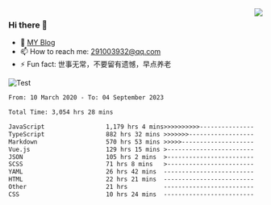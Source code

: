 <img align='right' src='https://github-readme-stats.vercel.app/api?username=niaogege&show_icons=true&theme=radical'/>

### Hi there 👋

- 🌱 [MY Blog](https://bythewayer.com/)
- 📫 How to reach me: 291003932@qq.com
- ⚡ Fun fact:  世事无常，不要留有遗憾，早点养老

![Test](https://github-readme-stats.vercel.app/api/top-langs/?username=niaogege&layout=compact)

<!--START_SECTION:waka-->

```txt
From: 10 March 2020 - To: 04 September 2023

Total Time: 3,054 hrs 28 mins

JavaScript                 1,179 hrs 4 mins>>>>>>>>>>---------------   38.60 %
TypeScript                 882 hrs 32 mins >>>>>>>------------------   28.89 %
Markdown                   570 hrs 53 mins >>>>>--------------------   18.69 %
Vue.js                     129 hrs 15 mins >------------------------   04.23 %
JSON                       105 hrs 2 mins  >------------------------   03.44 %
SCSS                       71 hrs 8 mins   >------------------------   02.33 %
YAML                       26 hrs 42 mins  -------------------------   00.87 %
HTML                       22 hrs 21 mins  -------------------------   00.73 %
Other                      21 hrs          -------------------------   00.69 %
CSS                        10 hrs 24 mins  -------------------------   00.34 %
```

<!--END_SECTION:waka-->
